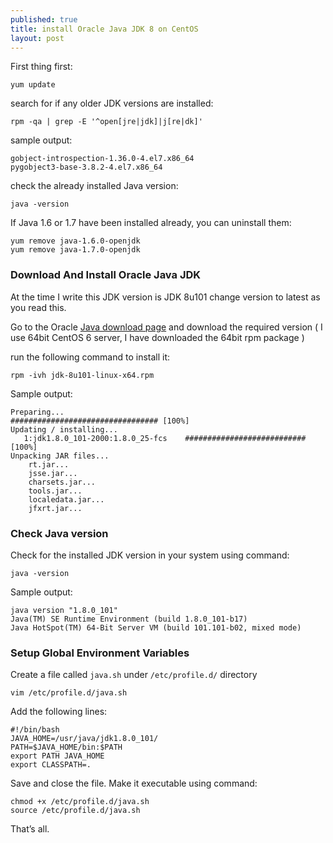 ```yaml
---
published: true
title: install Oracle Java JDK 8 on CentOS
layout: post
---
```

First thing first:

    yum update

search for if any older JDK versions are installed:

    rpm -qa | grep -E '^open[jre|jdk]|j[re|dk]'

sample output:

    gobject-introspection-1.36.0-4.el7.x86_64
    pygobject3-base-3.8.2-4.el7.x86_64


check the already installed Java version:

    java -version

If Java 1.6 or 1.7 have been installed already, you can uninstall them:

    yum remove java-1.6.0-openjdk
    yum remove java-1.7.0-openjdk

### Download And Install Oracle Java JDK

At the time I write this JDK version is JDK 8u101 change version to latest as you read this. 

Go to the Oracle [Java download page](http://www.oracle.com/technetwork/java/javase/downloads/index.html) and download the required version ( I use 64bit CentOS 6 server, I have downloaded the 64bit rpm package ) 

run the following command to install it:

    rpm -ivh jdk-8u101-linux-x64.rpm

Sample output:

    Preparing...                          ################################# [100%]
    Updating / installing...
       1:jdk1.8.0_101-2000:1.8.0_25-fcs    ########################### [100%]
    Unpacking JAR files...
        rt.jar...
        jsse.jar...
        charsets.jar...
        tools.jar...
        localedata.jar...
        jfxrt.jar...

### Check Java version

Check for the installed JDK version in your system using command:

    java -version

Sample output:

    java version "1.8.0_101"
    Java(TM) SE Runtime Environment (build 1.8.0_101-b17)
    Java HotSpot(TM) 64-Bit Server VM (build 101.101-b02, mixed mode)

### Setup Global Environment Variables

Create a file called ```java.sh``` under ```/etc/profile.d/``` directory

    vim /etc/profile.d/java.sh

Add the following lines:

    #!/bin/bash
    JAVA_HOME=/usr/java/jdk1.8.0_101/
    PATH=$JAVA_HOME/bin:$PATH
    export PATH JAVA_HOME
    export CLASSPATH=.

Save and close the file. Make it executable using command:

    chmod +x /etc/profile.d/java.sh
    source /etc/profile.d/java.sh

That’s all.
